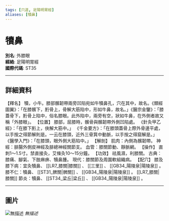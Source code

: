 ```yaml
---
tags: [穴道, 足陽明胃經]
aliases: [犢鼻]
---
```


# 犢鼻

**別名**: 外膝眼  
**經絡**: 足陽明胃經  
**國際代碼**: ST35  

---

## 詳細資料
【釋名】
犢，小牛。膝部髕韌帶兩旁凹陷宛如牛犢鼻孔，穴在其中，故名。《類經圖翼》：「在膝髕下，胻骨上，骨解大筋陷中，形如牛鼻，故名。」《醫宗金鑒》：「膝蓋骨下，胻骨上陷中，俗名膝眼。此外陷中，兩旁有空，狀如牛鼻，在外側者故又稱「外膝眼」。
【位置】
膝部，屈膝時，髕骨與髕韌帶外側凹陷處。
《針灸甲乙經》：「在膝下胻上，俠解大筋中。」
《千金要方》：「在膝頭蓋骨上際外骨邊平處，以手按之得節解則是。一云在膝頭，近外三骨箕中動脈，以手按之得窟解是。」
《醫學入門》：「在膝頭，眼外側大筋陷中。」
【解剖】
肌肉：內側為髕韌帶。
神經：腓腸外側皮神經及腓總神經關節支。
血管：膝關節動、靜脈網。
【操作】
直刺1～1.5寸。禁直接灸，艾條灸10～15分鐘。
【功效】
祛風濕，利膝關。
古典：膝痛、腳氣、下肢麻痹、犢鼻腫。
現代：膝關節及周圍軟組織病。
【配穴】
膝及膝下病：宜灸犢鼻、 [[LR7_膝關|膝關]] 、 [[三里]] 、 [[GB34_陽陵泉|陽陵泉]] 。
膝不仁：犢鼻、 [[ST31_髀關|髀關]] 、 [[GB34_陽陵泉|陽陵泉]] 。 [[LR7_膝關|膝關]] 節炎：犢鼻、 [[ST34_梁丘|梁丘]] 、 [[GB34_陽陵泉|陽陵泉]] 。

---

## 圖片
![無描述](https://yibian.hopto.org/pic/shu16/118.gif)
_無描述_

